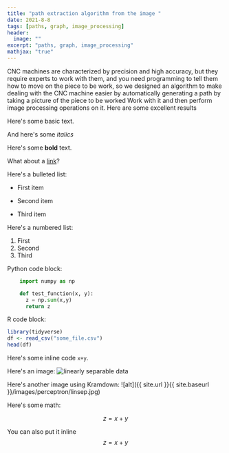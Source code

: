 ```yaml
---
title: "path extraction algorithm from the image "
date: 2021-8-8
tags: [paths, graph, image_processing]
header:
  image: ""
excerpt: "paths, graph, image_processing"
mathjax: "true"
---
```




CNC machines are characterized by precision and high accuracy, but they require experts to work with them, and you need programming to tell them how to move on the piece to be work, so we designed an algorithm to make dealing with the CNC machine easier by automatically generating a path by taking a picture of the piece to be worked Work with it and then perform image processing operations on it. Here are some excellent results 

Here's some basic text.

And here's some *italics*

Here's some **bold** text.

What about a [link](https://github.com/dataoptimal)?

Here's a bulleted list:
* First item
+ Second item
- Third item

Here's a numbered list:
1. First
2. Second
3. Third

Python code block:
```python
    import numpy as np

    def test_function(x, y):
      z = np.sum(x,y)
      return z
```

R code block:
```r
library(tidyverse)
df <- read_csv("some_file.csv")
head(df)
```

Here's some inline code `x+y`.

Here's an image:
<img src="{{ site.url }}{{ site.baseurl }}/images/perceptron/linsep.jpg" alt="linearly separable data">

Here's another image using Kramdown:
![alt]({{ site.url }}{{ site.baseurl }}/images/perceptron/linsep.jpg)

Here's some math:

$$z=x+y$$

You can also put it inline $$z=x+y$$



